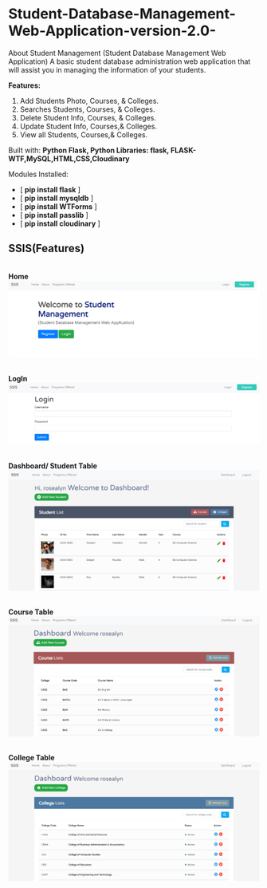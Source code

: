 # Student-Database-Management-Web-Application-version-2.0-


About Student Management
(Student Database Management Web Application)
A basic student database administration web application that will assist you in managing the information of your students.

**Features:** 
1. Add Students Photo, Courses, & Colleges. 
2. Searches Students, Courses, & Colleges.
3. Delete Student Info, Courses, & Colleges.
4. Update Student Info, Courses,& Colleges. 
5. View all Students, Courses,& Colleges.

Built with: **Python Flask, Python Libraries: flask, FLASK-WTF,MySQL,HTML,CSS,Cloudinary**

Modules Installed:
- [ **pip install flask** ] 
- [ **pip install mysqldb** ] 
- [ **pip install WTForms** ] 
- [ **pip install passlib** ]
- [ **pip install cloudinary** ]


## SSIS(Features)
<br />**Home**
![1](https://github.com/rossallyn/STUDENT-MANAGEMENT-SYSTEM-/blob/main/app/static/home.png?raw=true)

<br />**LogIn**
![2](https://github.com/rossallyn/STUDENT-MANAGEMENT-SYSTEM-/blob/main/app/static/login.png?raw=true)

<br />**Dashboard/ Student Table**
![3](https://github.com/rossallyn/STUDENT-MANAGEMENT-SYSTEM-/blob/main/app/static/dashboard.png?raw=true)

<br />**Course Table**
![4](https://github.com/rossallyn/STUDENT-MANAGEMENT-SYSTEM-/blob/main/app/static/course.png?raw=true)

<br />**College Table**
![5](https://github.com/rossallyn/STUDENT-MANAGEMENT-SYSTEM-/blob/main/app/static/college.png?raw=true)
